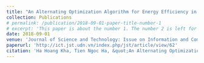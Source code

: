 ```yaml
---
title: "An Alternating Optimization Algorithm for Energy Efficiency in Heterogeneous Networks"
collection: Publications
# permalink: /publication/2018-09-01-paper-title-number-1
# excerpt: 'This paper is about the number 1. The number 2 is left for future work.'
date: 2018-09-01
venue: 'Journal of Science and Technology: Issue on Information and Communications Technology'
paperurl: 'http://ict.jst.udn.vn/index.php/jst/article/view/62'
citation: 'Ha Hoang Kha, Tien Ngoc Ha, &quot;An Alternating Optimization Algorithm for Energy Efficiency in Heterogeneous Networks&quot;, <i>Journal of Science and Technology: Issue on Information and Communications Technology</i>, vol. 4, no. 1, pp. 1-8, Sep. 2018.'
---
```

